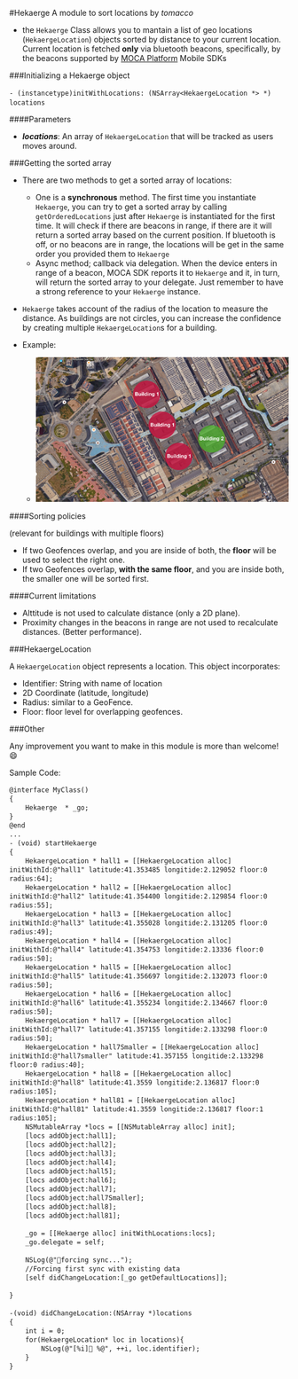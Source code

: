 #Hekaerge
A module to sort locations by *tomacco*

- the `Hekaerge` Class allows you to mantain a list of geo locations (`HekaergeLocation`) objects sorted by distance to your current location. 
Current location is fetched **only** via bluetooth beacons, specifically, by the beacons supported by [MOCA Platform](http://mocaplatform.com) Mobile SDKs

###Initializing a Hekaerge object

`- (instancetype)initWithLocations: (NSArray<HekaergeLocation *> *) locations`

####Parameters

- ***locations***: An array of `HekaergeLocation` that will be tracked as users moves around.
 
###Getting the sorted array

- There are two methods to get a sorted array of locations:
	-  One is a **synchronous** method. The first time you instantiate `Hekaerge`, you can try to get a sorted array by calling `getOrderedLocations` just after `Hekaerge` is instantiated for the first time. It will check if there are beacons in range, if there are it will return a sorted array based on the current position. If bluetooth is off, or no beacons are in range, the locations will be get in the same order you provided them to `Hekaerge`
	- Async method; callback via delegation. When the device enters in range of a beacon, MOCA SDK reports it to `Hekaerge` and it, in turn, will return the sorted array to your delegate. Just remember to have a strong reference to your `Hekaerge` instance.

- `Hekaerge` takes account of the radius of the location to measure the distance. As buildings are not circles, you can increase the confidence by creating multiple `HekaergeLocation`s for a building.

- Example:

	- <img src="buildings.png" width=600/>

####Sorting policies

(relevant for buildings with multiple floors)  
- If two Geofences overlap, and you are inside of both, the **floor** will be used to select the right one.  
- If two Geofences overlap, **with the same floor**, and you are inside both, the smaller one will be sorted first.


####Current limitations
- Alttitude is not used to calculate distance (only a 2D plane).
- Proximity changes in the beacons in range are not used to recalculate distances. (Better performance).

###HekaergeLocation

A `HekaergeLocation` object represents a location. This object incorporates:  
- Identifier: String with name of location
- 2D Coordinate (latitude, longitude)  
- Radius: similar to a GeoFence.  
- Floor: floor level for overlapping geofences.  


###Other

Any improvement you want to make in this module is more than welcome! 😄

Sample Code:

```
@interface MyClass()
{
    Hekaerge  * _go;
}
@end
...
- (void) startHekaerge
{
    HekaergeLocation * hall1 = [[HekaergeLocation alloc] initWithId:@"hall1" latitude:41.353485 longitide:2.129052 floor:0 radius:64];
    HekaergeLocation * hall2 = [[HekaergeLocation alloc] initWithId:@"hall2" latitude:41.354400 longitide:2.129854 floor:0 radius:55];
    HekaergeLocation * hall3 = [[HekaergeLocation alloc] initWithId:@"hall3" latitude:41.355028 longitide:2.131205 floor:0 radius:49];
    HekaergeLocation * hall4 = [[HekaergeLocation alloc] initWithId:@"hall4" latitude:41.354753 longitide:2.13336 floor:0 radius:50];
    HekaergeLocation * hall5 = [[HekaergeLocation alloc] initWithId:@"hall5" latitude:41.356697 longitide:2.132073 floor:0 radius:50];
    HekaergeLocation * hall6 = [[HekaergeLocation alloc] initWithId:@"hall6" latitude:41.355234 longitide:2.134667 floor:0 radius:50];
    HekaergeLocation * hall7 = [[HekaergeLocation alloc] initWithId:@"hall7" latitude:41.357155 longitide:2.133298 floor:0 radius:50];
    HekaergeLocation * hall7Smaller = [[HekaergeLocation alloc] initWithId:@"hall7smaller" latitude:41.357155 longitide:2.133298 floor:0 radius:40];
    HekaergeLocation * hall8 = [[HekaergeLocation alloc] initWithId:@"hall8" latitude:41.3559 longitide:2.136817 floor:0 radius:105];
    HekaergeLocation * hall81 = [[HekaergeLocation alloc] initWithId:@"hall81" latitude:41.3559 longitide:2.136817 floor:1 radius:105];
    NSMutableArray *locs = [[NSMutableArray alloc] init];
    [locs addObject:hall1];
    [locs addObject:hall2];
    [locs addObject:hall3];
    [locs addObject:hall4];
    [locs addObject:hall5];
    [locs addObject:hall6];
    [locs addObject:hall7];
    [locs addObject:hall7Smaller];
    [locs addObject:hall8];
    [locs addObject:hall81];
    
    _go = [[Hekaerge alloc] initWithLocations:locs];
    _go.delegate = self;
    
    NSLog(@"🔴forcing sync...");
    //Forcing first sync with existing data
    [self didChangeLocation:[_go getDefaultLocations]];

}

-(void) didChangeLocation:(NSArray *)locations
{
    int i = 0;
    for(HekaergeLocation* loc in locations){
        NSLog(@"[%i]🔵 %@", ++i, loc.identifier);
    }
}

```
